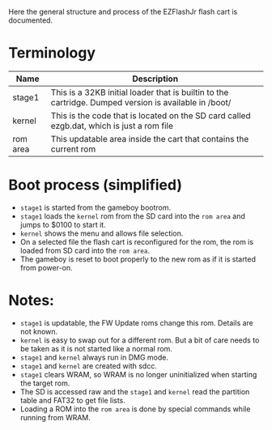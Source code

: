Here the general structure and process of the EZFlashJr flash cart is documented.

# Terminology

| Name   | Description |
| ------ | ----- |
| stage1 | This is a 32KB initial loader that is builtin to the cartridge. Dumped version is available in /boot/ |
| kernel | This is the code that is located on the SD card called ezgb.dat, which is just a rom file |
| rom area | This updatable area inside the cart that contains the current rom |

# Boot process (simplified)

- `stage1` is started from the gameboy bootrom.
- `stage1` loads the `kernel` rom from the SD card into the `rom area` and jumps to $0100 to start it.
- `kernel` shows the menu and allows file selection.
- On a selected file the flash cart is reconfigured for the rom, the rom is loaded from SD card into the `rom area`.
- The gameboy is reset to boot properly to the new rom as if it is started from power-on.

# Notes:

- `stage1` is updatable, the FW Update roms change this rom. Details are not known.
- `kernel` is easy to swap out for a different rom. But a bit of care needs to be taken as it is not started like a normal rom.
- `stage1` and `kernel` always run in DMG mode.
- `stage1` and `kernel` are created with sdcc.
- `stage1` clears WRAM, so WRAM is no longer uninitialized when starting the target rom.
- The SD is accessed raw and the `stage1` and `kernel` read the partition table and FAT32 to get file lists.
- Loading a ROM into the `rom area` is done by special commands while running from WRAM.

